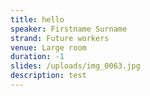 ```yaml
---
title: hello
speaker: Firstname Surname
strand: Future workers
venue: Large room
duration: -1
slides: /uploads/img_0063.jpg
description: test
---
```



